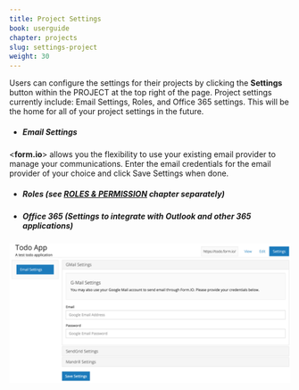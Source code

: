 ```yaml
---
title: Project Settings
book: userguide
chapter: projects
slug: settings-project
weight: 30
---
```

Users can configure the settings for their projects by clicking the **Settings** button within the PROJECT at the top right of the page. Project settings currently include: Email Settings, Roles, and Office 365 settings.  This will be the home for all of your project settings in the future.

- ##### Email Settings
&lt;**form.io**&gt; allows you the flexibility to use your existing email provider to manage your communications. 
Enter the email credentials for the email provider of your choice and click Save Settings when done.
- ##### Roles (see [ROLES & PERMISSION](http://help.form.io/userguide/#roles-and-permissions) chapter separately)
- ##### Office 365 (Settings to integrate with Outlook and other 365 applications)

<img src="/assets/img/settings-application.png">
